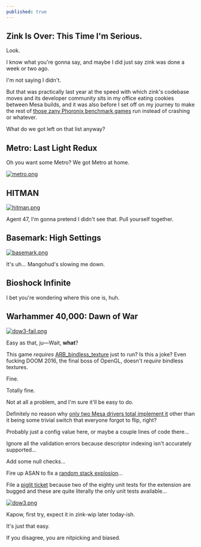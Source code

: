 ```yaml
---
published: true
---
```

## Zink Is Over: This Time I'm Serious.

Look.

I know what you're gonna say, and maybe I did just say zink was done a week or two ago.

I'm not saying I didn't.

But that was practically last year at the speed with which zink's codebase moves and its developer community sits in my office eating cookies between Mesa builds, and it was also before I set off on my journey to make the rest of [those zany Phoronix benchmark games](https://www.phoronix.com/scan.php?page=article&item=zink-sub-alloc) run instead of crashing or whatever.

What do we got left on that list anyway?

## Metro: Last Light Redux

Oh you want some Metro? We got Metro at home.

[![metro.png]({{site.url}}/assets/metro.png)]({{site.url}}/assets/metro.png)

## HITMAN

[![hitman.png]({{site.url}}/assets/hitman.png)]({{site.url}}/assets/hitman.png)

Agent 47, I'm gonna pretend I didn't see that. Pull yourself together.

## Basemark: High Settings

[![basemark.png]({{site.url}}/assets/basemark.png)]({{site.url}}/assets/basemark.png)

It's uh... Mangohud's slowing me down.

## Bioshock Infinite

I bet you're wondering where this one is, huh.

## Warhammer 40,000: Dawn of War

[![dow3-fail.png]({{site.url}}/assets/dow3-fail.png)]({{site.url}}/assets/dow3-fail.png)

Easy as that, ju—Wait, **what**?

This game *requires* [ARB_bindless_texture](https://www.khronos.org/registry/OpenGL/extensions/ARB/ARB_bindless_texture.txt) just to run? Is this a joke? Even fucking DOOM 2016, the final boss of OpenGL, doesn't *require* bindless textures.

Fine.

Totally fine.

Not at all a problem, and I'm sure it'll be easy to do.

Definitely no reason why [only two Mesa drivers total implement it](https://mesamatrix.net/#ExtensionsthatarenotpartofanyOpenGLorOpenGLESversion_Extensions_Extension_GL_ARB_bindless_texture) other than it being some trivial switch that everyone forgot to flip, right?

Probably just a config value here, or maybe a couple lines of code there...

Ignore all the validation errors because descriptor indexing isn't accurately supported...

Add some null checks...

Fire up ASAN to fix a [random stack explosion](https://gitlab.freedesktop.org/mesa/mesa/-/merge_requests/12829)...

File a [piglit ticket](https://gitlab.freedesktop.org/mesa/piglit/-/issues/57) because two of the eighty unit tests for the extension are bugged and these are quite literally the only unit tests available...
















[![dow3.png]({{site.url}}/assets/dow3.png)]({{site.url}}/assets/dow3.png)

Kapow, first try, expect it in zink-wip later today-ish.

It's just that easy.

If you disagree, you are nitpicking and biased.
